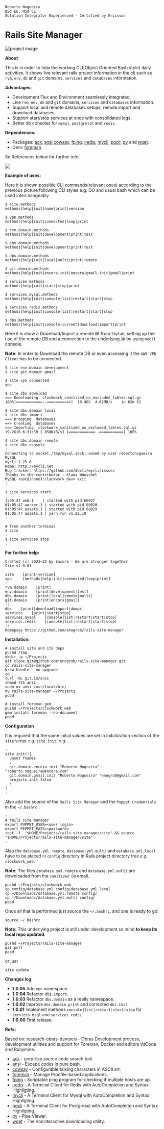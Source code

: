 ```
Roberto Nogueira  
BSd EE, MSd CE
Solution Integrator Experienced - Certified by Ericsson
```

# Rails Site Manager

![project image](images/project.png)

**About**

This is in order to help the working CLI(Object Oriented Bash style) daily activities. It shows live relevant rails project information in the cli such as `rvm`, `env`, `db` and `git` domains, `services` and `databases` information.

**Advantages:**

* Development Flux and Environment seamlessly integrated.
* Live `rvm`, `env`, `db` and `git` domains, `services` and `databases` information.
* Support local and remote databases setups, remote import and download databases.
* Support start/stop services at once with consolidated logs.
* Better db consoles for `mysql`, `postgresql` and `redis`.

**Dependences:**

* Packages: [ack](https://beyondgrep.com), [ansi](https://github.com/fidian/ansi),[cowsay](https://github.com/tnalpgge/rank-amateur-cowsay), [fping](https://fping.org), [iredis](https://iredis.io), [mycli](https://www.mycli.net), [pgcli](https://www.pgcli.com), [pv](http://www.ivarch.com/programs/pv.shtml) and [wget](https://ftp.gnu.org/old-gnu/Manuals/wget-1.8.1/html_mono/wget.html).
* Gem: [foreman](https://github.com/ddollar/foreman).

Se References below for further info.

![](images/screenshot1.png)

**Example of uses:**

Here it is shown possible CLI commands(relevant ones) according to the previous picture following CLI styles e.g. OO and usual bash which can be used interchangeably.


```shell
$ site.methods
methods|help|init|name|print|version

$ vpn.methods
methods|help|init|connected|loop|print

$ rvm.domain.methods
methods|help|init|development|print|test

$ env.domain.methods
methods|help|init|development|print|test

$ dbs.domain.methods
methods|help|init|local|multi|print|remote

$ git.domain.methods
methods|help|init|encora.init|encora|gmail.init|gmail|print
:
$ services.methods
methods|help|init|start|stop|print

$ services.mysql.methods
methods|help|init|console|list|restart|start|stop

$ services.redis.methods
methods|help|init|console|list|restart|start|stop

$ dbs.methods
methods|help|init|console|current|download|import|print
```

Here it is show a Download/Import a remote `DB` from `Skylab`, setting up the use of the remote DB and a connection to the underlying `DB` by using `mycli` console.

**Note:** In order to Download the remote DB or even accessing it the `AWS VPN Client` has to be connected. 

```shell
$ site env.domain development
$ site git.domain gmail

$ site vpn connected
yes

$ site dbs download
==> Downloading  clockwork_sanitized_no_excluded_tables.sql.gz
100%[============..==========>]  18.46G  4.62MB/s    in 62m 51

$ site dbs.domain local
$ site dbs import 
==> Dropping  databases
==> Creating  databases
==> Importing  clockwork_sanitized_no_excluded_tables.sql.gz
19.2GiB 6:31:39 [ 858KiB/s] [============..===========] 100%

$ site dbs.domain remote
$ site dbs console
:
Connecting to socket /tmp/mysql.sock, owned by user robertonogueira
MySQL
mycli 1.25.0
Home: http://mycli.net
Bug tracker: https://github.com/dbcli/mycli/issues
Thanks to the contributor - Klaus Wünschel
MySQL root@(none):clockwork_dev> exit
:

$ site services start 
:
1:05:47 web.1    | started with pid 60027
01:05:47 worker.1 | started with pid 60028
01:05:47 assets.1 | started with pid 60029
01:05:47 assets.1 | yarn run v1.22.19
:

# from another terminal
$ site
:
$ site services stop 
:
```

**For further help:**

```shell
Crafted (c) 2021~22 by Encora - We are stronger together
Site v1.0.01

site    [print|version]
vpn     [methods|help|init|connected|loop|print]
:
rvm.domain    [print]
env.domain    [print|development|test]
dbs.domain    [print|local|remote|multi]
git.domain    [print|encora|gmail]
::
dbs    [print|download|import|dumps]
services    [print|start|stop]
services.mysql    [console|list|restart|start|stop]
services.redis    [console|list|restart|start|stop]
::
homepage https://github.com/enogrob/rails-site-manager
```

**Installation:**

```shell
# install site and its deps
pushd /tmp
mkdir -p ~/Projects
git clone git@github.com:enogrob/rails-site-manager.git
cd rails-site-manager
brew bundle --no-upgrade
cd ..
curl -OL git.io/ansi
chmod 755 ansi
sudo mv ansi /usr/local/bin/
mv rails-site-manager ~/Projects
popd

# install foreman gem
pushd ~/Projects/clockwork_web
gem install foreman --no-document
popd
```

**Configuration**

It is required that the some initial values are set in initialization section of the `site` script e.g. `site.init`. e.g.
```shell
:
site.init(){
  unset fnames
  :
  git.domain.encora.init "Roberto Nogueira" "roberto.nogueira@encora.com"
  git.domain.gmail.init "Roberto Nogueira" "enogrob@gmail.com" 
  projects.init false
  :
}
:
```

Also add the source of the `Rails Site Manager` and the `Puppet Credentials` in the `~/.bashrc` .
```shell
:
# rails site manager
export PUPPET_USER=<user login>
export PEPPET_PASS=<password>
test -f  "$HOME/Projects/rails-site-manager/site" && source "$HOME/Projects/rails-site-manager/site"
:
```

Also the `database.yml.remote`, `database.yml.multi` and `database.yml.local` have to be placed in `config` directory in Rails project directory tree e.g. `clockwork_web`.

**Note:** The files `database.yml.remote` and `database.yml.multi` are downloaded from the `sanitized DB` email.

```shell
pushd ~/Projects/clockwork_web
cp config/database.yml config/database.yml.local
cp ~/Downloads/database.yml.remote config/
cp ~/Downloads/database.yml.multi config/
popd
```

Once all that is performed just source the `~/.bashrc`, and one is ready to go!
```shell
source ~/.bashrc
```

**Note:** This underlying project is still under development so mind __to keep its local repo updated__.

```shell
pushd ~/Projects/rails-site-manager
git pull
popd
```

or just

```shell
site update
```

**Changes log**

* **1.0.05** Add `vpn` namespace.
* **1.0.04** Refactor `dbs.import`.
* **1.0.03** Refactor `dbs.domain` as a really namespace.
* **1.0.02** Improve `dbs.domain.print` and corrected `dbs.init`.
* **1.0.01** Implement methods `console|list|restart|start|stop` for  `services.msql` and `services.redis`.
* **1.0.00** First release.

**Refs:**

Based on: [research-obras-devtools](https://github.com/enogrob/research-obras-devtools) - Obras Development process, development utilities and support for Foreman, Docker and editors VsCode and Rubymine.

* [ack](https://beyondgrep.com) - grep-like source code search tool.
* [ansi](https://github.com/fidian/ansi) - Escape codes in pure bash.
* [cowsay](https://github.com/tnalpgge/rank-amateur-cowsay) - Configurable talking characters in ASCII art.
* [foreman](https://github.com/ddollar/foreman) - Manage Procfile-based applications.
* [fping](https://fping.org) - Scriptable ping program for checking if multiple hosts are up.
* [iredis](https://iredis.io) - A Terminal Client for Redis with AutoCompletion and Syntax Highligting.
* [mycli](https://www.mycli.net) - A Terminal Client for Mysql with AutoCompletion and Syntax Highligting.
* [pgcli](https://www.pgcli.com/) - A Terminal Client for Postgresql with AutoCompletion and Syntax Highligting.
* [pv](http://www.ivarch.com/programs/pv.shtml) - Pipe Viewer.
* [wget](https://ftp.gnu.org/old-gnu/Manuals/wget-1.8.1/html_mono/wget.html) - The noninteractive downloading utility.
